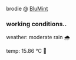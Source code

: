 brodie @ [BluMint](https://www.linkedin.com/company/blumint-io/)

<!--weather_start-->
### working conditions..

weather: moderate rain 🌧️

temp: 15.86 °C 👕

<!--weather_end-->
